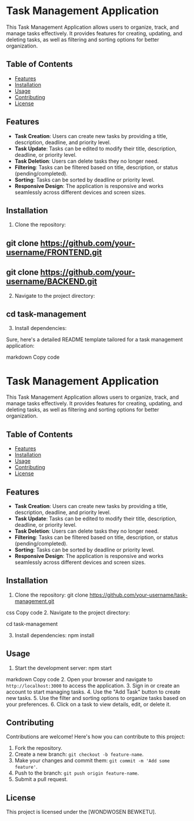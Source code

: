 # Task Management Application

This Task Management Application allows users to organize, track, and manage tasks effectively. It provides features for creating, updating, and deleting tasks, as well as filtering and sorting options for better organization.

## Table of Contents
- [Features](#features)
- [Installation](#installation)
- [Usage](#usage)
- [Contributing](#contributing)
- [License](#license)

## Features

- **Task Creation**: Users can create new tasks by providing a title, description, deadline, and priority level.
- **Task Update**: Tasks can be edited to modify their title, description, deadline, or priority level.
- **Task Deletion**: Users can delete tasks they no longer need.
- **Filtering**: Tasks can be filtered based on title, description, or status (pending/completed).
- **Sorting**: Tasks can be sorted by deadline or priority level.
- **Responsive Design**: The application is responsive and works seamlessly across different devices and screen sizes.

## Installation

1. Clone the repository:
## git clone https://github.com/your-username/FRONTEND.git
## git clone https://github.com/your-username/BACKEND.git

2. Navigate to the project directory:

## cd task-management

3. Install dependencies:


Sure, here's a detailed README template tailored for a task management application:

markdown
Copy code
# Task Management Application

This Task Management Application allows users to organize, track, and manage tasks effectively. It provides features for creating, updating, and deleting tasks, as well as filtering and sorting options for better organization.

## Table of Contents
- [Features](#features)
- [Installation](#installation)
- [Usage](#usage)
- [Contributing](#contributing)
- [License](#license)

## Features

- **Task Creation**: Users can create new tasks by providing a title, description, deadline, and priority level.
- **Task Update**: Tasks can be edited to modify their title, description, deadline, or priority level.
- **Task Deletion**: Users can delete tasks they no longer need.
- **Filtering**: Tasks can be filtered based on title, description, or status (pending/completed).
- **Sorting**: Tasks can be sorted by deadline or priority level.
- **Responsive Design**: The application is responsive and works seamlessly across different devices and screen sizes.

## Installation

1. Clone the repository:
git clone https://github.com/your-username/task-management.git

css
Copy code
2. Navigate to the project directory:

cd task-management

3. Install dependencies:
npm install



## Usage

1. Start the development server:
npm start

markdown
Copy code
2. Open your browser and navigate to `http://localhost:3000` to access the application.
3. Sign in or create an account to start managing tasks.
4. Use the "Add Task" button to create new tasks.
5. Use the filter and sorting options to organize tasks based on your preferences.
6. Click on a task to view details, edit, or delete it.

## Contributing

Contributions are welcome! Here's how you can contribute to this project:

1. Fork the repository.
2. Create a new branch: `git checkout -b feature-name`.
3. Make your changes and commit them: `git commit -m 'Add some feature'`.
4. Push to the branch: `git push origin feature-name`.
5. Submit a pull request.



## License

This project is licensed under the [WONDWOSEN BEWKETU].